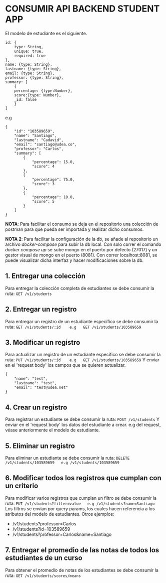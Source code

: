 
# CONSUMIR API BACKEND STUDENT APP

El modelo de estudiante es el siguiente.

```
id: {
    type: String,
    unique: true,
    required: true
},
name: {type: String},
lastname: {type: String},
email: {type: String},
professor: {type: String},
summary: [
    {
    percentage: {type:Number},
    score:{type: Number},
    _id: false
    }
]
```

e.g

```
{
	"id": "103589659",
	"name": "Santiago",
	"lastname": "Cadavid",
	"email": "santiago@udea.co",
	"professor": "Carlos",
	"summary": [
		{
			"percentage": 15.0,
        	"score": 4
		},
		{
			"percentage": 75.0,
        	"score": 3
		},
		{
			"percentage": 10.0,
        	"score": 5
		}
	]
}
```

**NOTA**: Para facilitar el consumo se deja en el repositorio una colección de postman para que pueda ser importada
y realizar dicho consumos.

**NOTA 2**: Para facilitar la configuración de la db, se añade al repositorio un archivo *docker-compose* para subir la db local.
Con solo correr el comando *docker compose up* se sube mongo en el puerto por defecto (27017) y un gestor visual de mongo en el puerto (8081).
Con correr localhost:8081, se puede visualizar dicha interfaz y hacer modificaciones sobre la db.

## 1. Entregar una colección
Para entregar la colección completa de estudiantes se debe consumir la ruta:
```GET /v1/students```

## 2. Entregar un registro
Para entregar un registro de un estudiante específico se debe consumir la ruta:
```GET /v1/students/:id    e.g   GET /v1/students/103589659```

## 3. Modificar un registro
Para actualizar un registro de un estudiante específico se debe consumir la ruta:
```PUT /v1/students/:id    e.g   GET /v1/students/103589659```
Y enviar en el 'request body' los campos que se quieren actualizar.
```
{
	"name": "test",
	"lastname": "test",
	"email": "test@udea.net"
}
```

## 4. Crear un registro
Para registrar un estudiante se debe consumir la ruta:
```POST /v1/students```
Y enviar en el 'request body' los datos del estudiante a crear.
e.g del request, véase anteriormente el modelo de estudiante.

## 5. Eliminar un registro
Para eliminar un estudiante se debe consumir la ruta:
```DELETE /v1/students/103589659   e.g /v1/students/103589659```

## 6. Modificar todos los registros que cumplan con un criterio
Para modificar varios registros que cumplan un filtro se debe consumir la ruta:
```PUT /v1/students?filter=value   e.g /v1/students?name=Santiago```
Los filtros se envían por query params, los cuales hacen referencia a los atributos del modelo de estudiantes.
Otros ejemplos:
- /v1/students?professor=Carlos
- /v1/students?id=103589659
- /v1/students?professor=Carlos&name=Santiago

## 7. Entregar el promedio de las notas de todos los estudiantes de un curso
Para obtener el promedio de notas de los estudiantes se debe consumir la ruta:
```GET /v1/students/scores/means```